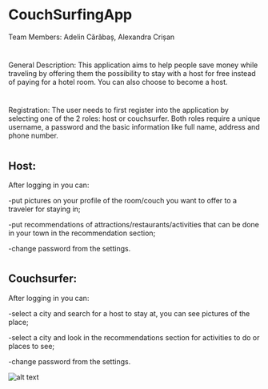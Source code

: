# CouchSurfingApp
Team Members: Adelin Cărăbaș, Alexandra Crișan
#
General Description: This application aims to help people save money while traveling by
offering them the possibility to stay with a host for free instead of paying for a hotel room. You
can also choose to become a host.
#
Registration: The user needs to first register into the application by selecting one of the 2 roles:
host or couchsurfer. Both roles require a unique username, a password and the basic information
like full name, address and phone number.
#
## Host:

After logging in you can:

-put pictures on your profile of the room/couch you want to offer to a traveler for staying in;

-put recommendations of attractions/restaurants/activities that can be done in your town in the
recommendation section;

-change password from the settings.
#
## Couchsurfer:

After logging in you can:

-select a city and search for a host to stay at, you can see pictures of the place;

-select a city and look in the recommendations section for activities to do or places to see;

-change password from the settings.

![alt text](https://yuml.me/9e00c0a0.png)
